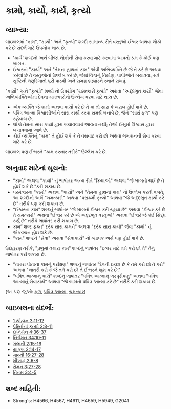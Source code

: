 # કામો, કાર્યો, કાર્ય, કૃત્યો 

## વ્યાખ્યા: 

બાઇબલમાં "કામ", "કાર્યો" અને "કૃત્યો" શબ્દો સામાન્ય રીતે વસ્તુઓ ઈશ્વર અથવા લોકો કરે છે સંદર્ભ માટે ઉપયોગ થાય છે.

* 'કાર્ય' શબ્દનો અર્થ બીજા લોકોની સેવા કરવા માટે કરવામાં આવતો શ્રમ કે કોઈ પણ બાબત.
* ઈશ્વરનાં "કાર્યો" અને "તેમના હાથનાં કામ" એવી અભિવ્યક્તિ છે જે તે કરે છે અથવા કરેલાં છે તે વસ્તુઓનો ઉલ્લેખ કરે છે, જેમાં વિશ્વનું નિર્માણ, પાપીઓને બચાવવા, સર્વ સૃષ્ટિની જરૂરિયાતો પૂરી પાડવી અને સમગ્ર બ્રહ્માંડને સ્થાને રાખવું.

"કાર્યો" અને "કૃત્યો" શબ્દો નો ઉપયોગ "ચમત્કારી કૃત્યો" અથવા "અદ્દભુત કાર્યો" જેવા અભિવ્યક્તિઓમાં દેવના ચમત્કારોનો ઉલ્લેખ કરવા માટે થાય છે.

* એક વ્યક્તિ જે કામો અથવા કાર્યો કરે છે તે કાં તો સારા કે ખરાબ હોઈ શકે છે.
* પવિત્ર આત્મા વિશ્વાસીઓને સારા કાર્યો કરવા સમર્થ બનાવે છે, જેને "સારાં ફળ" પણ કહેવાય છે.
* લોકો તેમના સારા કાર્યો દ્વારા બચાવવામાં આવતા નથી; તેઓ ઈસુમાં વિશ્વાસ દ્વારા બચાવવામાં આવે છે.
* કોઈ વ્યક્તિનું "કામ" તે હોઈ શકે કે તે વસવાટ કરો છો અથવા ભગવાનની સેવા કરવા માટે કરે છે.

બાઇબલ પણ ઈશ્વરને "કામ કરનાર તરીકે" ઉલ્લેખ કરે છે.

## અનુવાદ માટેનાં સૂચનો: 

* “કામો" અથવા "કાર્યો" નું ભાષાંતર અન્ય રીતે "ક્રિયાઓ" અથવા "જે બાબતો થઈ છે તે હોઈ શકે છે."કરી શકાય છે.
* પરમેશ્વરના "કામો" અથવા "કાર્યો" અને "તેમના હાથનાં કામ" નો ઉલ્લેખ કરતી વખતે, આ શબ્દોનો અર્થ "ચમત્કારો" અથવા "પરાક્રમી કૃત્યો" અથવા "જે અદ્દભુત કાર્યો કરે છે" તરીકે પણ કરી શકાય છે.
* “ઈશ્વરના કામ" શબ્દનું ભાષાંતર "જે બાબતો ઈશ્વર કરી રહયા છે" અથવા "ઈશ્વર કરે છે તે ચમત્કારો" અથવા "ઈશ્વર કરે છે એ અદ્દભુત વસ્તુઓ" અથવા "ઈશ્વરે જે કંઈ સિદ્ધ કર્યું છે" તરીકે ભાષાંતર કરી શકાય છે.
* કામ” શબ્દ ફક્ત” દરેક સારા કામને" અથવા "દરેક સારા કાર્યો" જેવા "કામો" નું એકવચન હોઇ શકે છે.
* “કામ" શબ્દને "સેવા" અથવા "સેવાકાર્ય" નો વ્યાપક અર્થ પણ હોઈ શકે છે.

ઉદાહરણ તરીકે, "પ્રભુમાં તમારા કામ" શબ્દનું ભાષાંતર "ઇશ્વર માટે તમે  કરો છો તે" તેનું ભાષાંતર કરી શકાય છે.

* “તમારા પોતાના કામનું પરીક્ષણ" શબ્દનું ભાષાંતર "દેવની ઇચ્છા છે કે તમે કરો છો તે કરો" અથવા "ખાતરી કરો કે જે તમે કરો છો તે ઈશ્વરને ખુશ કરે છે."
* “પવિત્ર આત્માનું કાર્ય" શબ્દનું ભાષાંતર "પવિત્ર આત્માનું ભરપુરીપણું" અથવા "પવિત્ર આત્માનું સેવાકાર્ય” અથવા "જે બાબતો પવિત્ર આત્મા કરે છે" તરીકે કરી શકાય છે.

(આ પણ જુઓ: [ફળ](../other/fruit.md), [પવિત્ર આત્મા](../kt/holyspirit.md), [ચમત્કાર](../kt/miracle.md))

## બાઇબલના સંદર્ભો: 

* [1 યોહાન 3:11-12](rc://gu/tn/help/1jn/03/11)
* [પ્રેરિતોનાં કૃત્યો 2:8-11](rc://gu/tn/help/act/02/08)
* [દાનિયેલ 4:36-37](rc://gu/tn/help/dan/04/36)
* [નિર્ગમન 34:10-11](rc://gu/tn/help/exo/34/10)
* [ગલાતી 2:15-16](rc://gu/tn/help/gal/02/15)
* [યાકૂબ 2:14-17](rc://gu/tn/help/jas/02/14)
* [માથ્થી 16:27-28](rc://gu/tn/help/mat/16/27)
* [મીખાહ 2:6-8](rc://gu/tn/help/mic/02/06)
* [રોમન 3:27-28](rc://gu/tn/help/rom/03/27)
* [તિતસ 3:4-5](rc://gu/tn/help/tit/03/04)

## શબ્દ માહિતી: 

* Strong's: H4566, H4567, H4611, H4659, H5949, G2041
